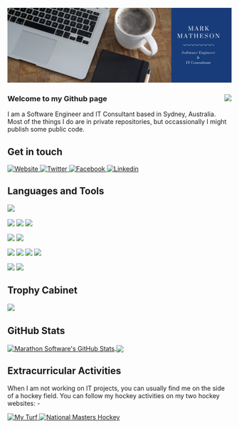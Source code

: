 <!---
nzrunner/nzrunner is a ✨ special ✨ repository because its `README.md` (this file) appears on your GitHub profile.
You can click the Preview link to take a look at your changes.
--->
![NZRunner-Banner](https://github.com/nzrunner/nzrunner/blob/master/Coffee%20Shop%20Twitter%20Header.png)
### Welcome to my Github page <img align="right" src="https://komarev.com/ghpvc/?username=nzrunner"/>
<p>I am a Software Engineer and IT Consultant based in Sydney, Australia. Most of the things I do are in private repositories, but occassionally I might publish some public code.</p>

## Get in touch
<a href="https://marathonsoftware.com.au" target="blank">
  <img
    alt="Website"
    src="https://img.shields.io/badge/Website-183c79?style=for-the-badge&logo=joomla&logoColor=white&color=183c79"
  />
</a>
<a href="https://twitter.com/marathonsoft" target="blank">
  <img
    alt="Twitter"
    src="https://img.shields.io/badge/Twitter-1DA1F2?style=for-the-badge&logo=twitter&logoColor=white&color=1DA1F2"
  />
</a>
<a href="https://facebook.com/marathonsoftware" target="blank">
  <img
    alt="Facebook"
    src="https://img.shields.io/badge/Facebook-3b5998?style=for-the-badge&logo=facebook&logoColor=white&color=3b5998"
  />
</a>
<a href="https://linkedin.com/in/nzrunner/" target="blank">
  <img
    alt="Linkedin"
    src="https://img.shields.io/badge/LinkedIn-0077B5?style=for-the-badge&logo=linkedin&logoColor=white&color=0077B5"
  />
</a>

## Languages and Tools
![](https://img.shields.io/badge/OS-Linux-informational?style=plastic&logo=linux&logoColor=white&color=FCC624)

![](https://img.shields.io/badge/Code-HTML5-informational?style=plastic&logo=html5&logoColor=white&color=E34F26)
![](https://img.shields.io/badge/Code-PHP-informational?style=plastic&logo=php&logoColor=white&color=777BB4)
![](https://img.shields.io/badge/Code-Visual%20Studio-informational?style=plastic&logo=visual-studio&logoColor=white&color=5C2D91)

![](https://img.shields.io/badge/CMS-Joomla-informational?style=plastic&logo=joomla&logoColor=white&color=5091CD)
![](https://img.shields.io/badge/CMS-Wordpress-informational?style=plastic&logo=wordpress&logoColor=white&color=21759B)

![](https://img.shields.io/badge/Tools-Docker-informational?style=plastic&logo=docker&logoColor=white&color=2496ED)
![](https://img.shields.io/badge/Tools-Zoho-informational?style=plastic&logo=zoho&logoColor=white&color=C8202B)
![](https://img.shields.io/badge/Tools-PiHole-informational?style=plastic&logo=pihole&logoColor=white&color=96060C)
![](https://img.shields.io/badge/Tools-Eclipse-informational?style=plastic&logo=eclipse&logoColor=white&color=2C2255)

![](https://img.shields.io/badge/Hardware-Ubiquiti-informational?style=plastic&logo=ubiquiti&logoColor=white&color=0559C9)
![](https://img.shields.io/badge/Hardware-Synology-informational?style=plastic&logo=synology&logoColor=white&color=B5B5B6)

## Trophy Cabinet
<img width=800 src="https://github-profile-trophy.vercel.app/?username=nzrunner&column=9&theme=algolia&no-frame=false"/>

## GitHub Stats
<a href="https://github.com/nzrunner">
  <img align="center" src="https://github-readme-stats.vercel.app/api?username=nzrunner&show_icons=true&count_private=true&theme=algolia" alt="Marathon Software's GitHub Stats" />
</a>
<a href="https://github.com/nzrunner">
  <img align="center" src="http://github-readme-streak-stats.herokuapp.com?user=nzrunner&theme=algolia" />
</a>

<!--
<a href="https://github.com/nzrunner">
  <img align="center" src="https://github-readme-stats.vercel.app/api/top-langs/?username=nzrunner&theme=algolia&layout=compact&show-icons=true&langs_count=5" />
</a>

[![nzrunner's wakatime stats](https://github-readme-stats.vercel.app/api/wakatime?username=nzrunner)](https://github.com/anuraghazra/github-readme-stats)
-->

## Extracurricular Activities
<p>When I am not working on IT projects, you can usually find me on the side of a hockey field. You can follow my hockey activities on my two hockey websites: -</p>
<a href="https://myturf.com.au" target="blank">
  <img
    alt="My Turf"
    src="https://img.shields.io/badge/My Turf-1870e4?style=for-the-badge&logo=joomla&logoColor=white&color=1870e4"
</a>
<a href="https://nationalmastershockey.com.au" target="blank">
  <img
    alt="National Masters Hockey"
    src="https://img.shields.io/badge/National Masters Hockey-48d6a7?style=for-the-badge&logo=joomla&logoColor=white&color=48d6a7"
</a>

<!--
## My Repos

[![Business Repo](https://github-readme-stats.vercel.app/api/pin/?username=nzrunner&repo=nzrunner&show_owner=true)](https://github.com/nzrunner/nzrunner)

-->
